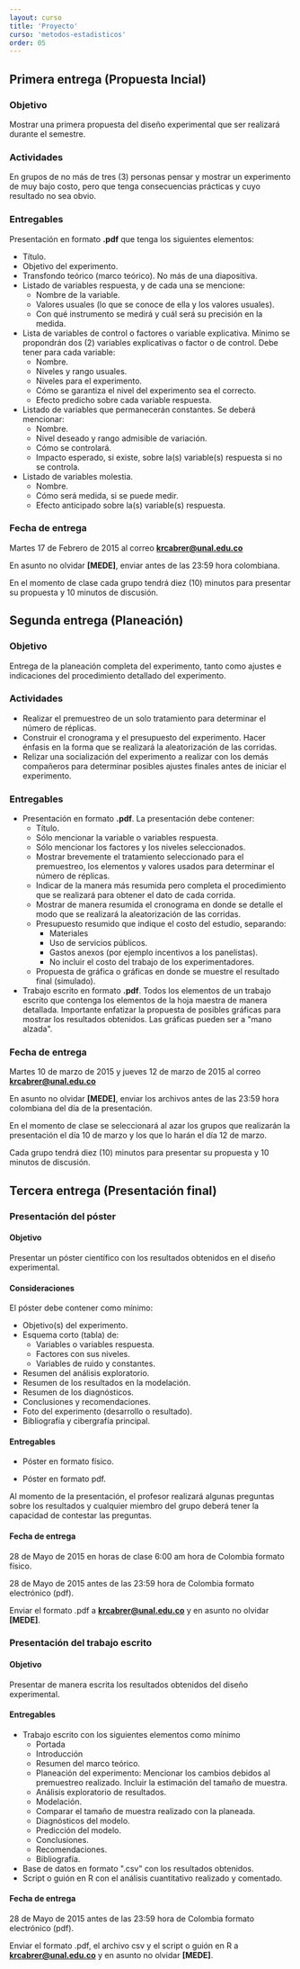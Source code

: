 ```yaml
---
layout: curso
title: 'Proyecto'
curso: 'metodos-estadisticos'
order: 05
---
```


## Primera entrega (Propuesta Incial)

### Objetivo

Mostrar una primera propuesta del diseño experimental que ser realizará durante el semestre.

### Actividades

En grupos de no más de tres (3) personas pensar y mostrar un experimento de muy bajo costo, pero que tenga consecuencias prácticas y cuyo resultado no sea obvio.

### Entregables

Presentación en formato **.pdf** que tenga los siguientes elementos:

- Título.
- Objetivo del experimento.
- Transfondo teórico (marco teórico). No más de una diapositiva.
- Listado de variables respuesta, y de cada una se mencione:
  * Nombre de la variable.
  * Valores usuales (lo que se conoce de ella y los valores usuales).
  * Con qué instrumento se medirá y cuál será su precisión en la medida.
- Lista de variables de control o factores o variable explicativa. Mínimo se propondrán dos (2) variables explicativas o factor o de control. Debe tener para cada variable:
  * Nombre.
  * Niveles y rango usuales.
  * Niveles para el experimento.
  * Cómo se garantiza el nivel del experimento sea el correcto.
  * Efecto predicho sobre cada variable respuesta.
- Listado de variables que permanecerán constantes. Se deberá mencionar:
  * Nombre.
  * Nivel deseado y rango admisible de variación.
  * Cómo se controlará.
  * Impacto esperado, si existe, sobre la(s) variable(s) respuesta si no se controla.
- Listado de variables molestia.
  * Nombre.
  * Cómo será medida, si se puede medir.
  * Efecto anticipado sobre la(s) variable(s) respuesta.
      
### Fecha de entrega

Martes 17 de Febrero de 2015 al correo **krcabrer@unal.edu.co**

En asunto no olvidar **[MEDE]**, enviar antes de las 23:59 hora colombiana.

En el momento de clase cada grupo tendrá diez (10) minutos para presentar su propuesta y 10 minutos de discusión.

## Segunda  entrega (Planeación)

### Objetivo

Entrega de la planeación completa del experimento, tanto como ajustes e indicaciones del procedimiento detallado del experimento.

### Actividades

- Realizar el premuestreo de un solo tratamiento para determinar el número de réplicas.
- Construir el cronograma y el presupuesto del experimento. Hacer énfasis en la forma que
  se realizará la aleatorización de las corridas.
- Relizar una socialización del experimento a realizar con los demás compañeros 
  para determinar posibles ajustes finales antes de iniciar el experimento.

### Entregables

- Presentación en formato **.pdf**.
  La presentación debe contener:
  * Título.
  * Sólo mencionar la variable o variables respuesta.
  * Sólo mencionar los factores y los niveles seleccionados.
  * Mostrar brevemente el tratamiento seleccionado para el premuestreo, los elementos y valores usados para determinar el número de réplicas.
  * Indicar de la manera más resumida pero completa el procedimiento que se realizará para obtener el dato de cada corrida.
  * Mostrar de manera resumida el cronograma en donde se detalle el modo que
    se realizará la aleatorización de las corridas.
  * Presupuesto resumido que indique el costo del estudio, separando:
    - Materiales
    - Uso de servicios públicos.
    - Gastos anexos (por ejemplo incentivos a los panelistas).
    - No incluir el costo del trabajo de los experimentadores.
  * Propuesta de gráfica o gráficas en donde se muestre el resultado final (simulado).
- Trabajo escrito en formato **.pdf**.
  Todos los elementos de un trabajo escrito que contenga los elementos de la hoja maestra de manera detallada.
  Importante enfatizar la propuesta de posibles gráficas para mostrar los resultados obtenidos.
  Las gráficas pueden ser a "mano alzada".

### Fecha de entrega

Martes 10 de marzo de 2015 y jueves 12 de marzo de 2015 al correo **krcabrer@unal.edu.co**

En asunto no olvidar **[MEDE]**, enviar los archivos antes de las 23:59 hora colombiana del día de la presentación.

En el momento de clase se seleccionará al azar los grupos que 
realizarán la presentación el día 10 de marzo y los que lo harán el día 12 de marzo.

Cada grupo tendrá diez (10) minutos para presentar su propuesta y 10 minutos de discusión.

## Tercera  entrega (Presentación final)

### Presentación del póster

#### Objetivo

Presentar un póster científico con los resultados obtenidos en el diseño experimental.

#### Consideraciones

El póster debe contener como mínimo:

- Objetivo(s) del experimento.
- Esquema corto (tabla) de:
  * Variables o variables respuesta.
  * Factores con sus niveles.
  * Variables de ruido y constantes.
- Resumen del análisis exploratorio.
- Resumen de los resultados en la modelación.
- Resumen de los diagnósticos.
- Conclusiones y recomendaciones.
- Foto del experimento (desarrollo o resultado).
- Bibliografía y cibergrafía principal.

#### Entregables

- Póster en formato físico. 
   
- Póster en formato pdf.

Al momento de la presentación, el profesor realizará algunas preguntas
sobre los resultados y cualquier miembro 
del grupo deberá tener la capacidad de contestar las preguntas.

#### Fecha de entrega

28 de Mayo de 2015 en horas de clase 6:00 am hora de Colombia formato físico.

28 de Mayo de 2015 antes de las 23:59 hora de Colombia formato electrónico (pdf).

Enviar el formato .pdf a  **krcabrer@unal.edu.co** y 
en asunto no olvidar **[MEDE]**.

### Presentación del trabajo escrito

#### Objetivo

Presentar de manera escrita los resultados obtenidos del diseño experimental.

#### Entregables

- Trabajo escrito con los siguientes elementos como mínimo
  * Portada
  * Introducción
  * Resumen del marco teórico.
  * Planeación del experimento: Mencionar los cambios debidos al premuestreo realizado.
    Incluir la estimación del tamaño de muestra.
  * Análisis exploratorio de resultados.
  * Modelación.
  * Comparar el tamaño de muestra realizado con la planeada.
  * Diagnósticos del modelo.
  * Predicción del modelo.
  * Conclusiones. 
  * Recomendaciones.
  * Bibliografía.
- Base de datos en formato ".csv" con los resultados obtenidos.
- Script o guión en R con el análisis cuantitativo realizado y comentado.

#### Fecha de entrega

28 de Mayo de 2015 antes de las 23:59 hora de Colombia formato electrónico (pdf).

Enviar el formato .pdf, el archivo csv y el script o guión en R a  **krcabrer@unal.edu.co** y 
en asunto no olvidar **[MEDE]**.


